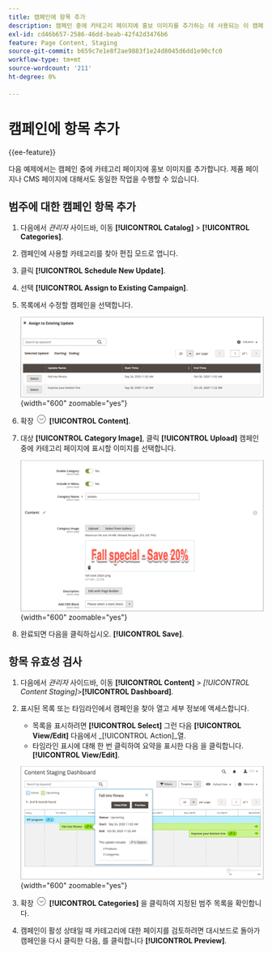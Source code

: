 ```yaml
---
title: 캠페인에 항목 추가
description: 캠페인 중에 카테고리 페이지에 홍보 이미지를 추가하는 데 사용되는 이 캠페인 예제를 검토하십시오.
exl-id: cd46b657-2586-46dd-beab-42f42d3476b6
feature: Page Content, Staging
source-git-commit: b659c7e1e8f2ae9883f1e24d8045d6dd1e90cfc0
workflow-type: tm+mt
source-wordcount: '211'
ht-degree: 0%

---
```


# 캠페인에 항목 추가

{{ee-feature}}

다음 예제에서는 캠페인 중에 카테고리 페이지에 홍보 이미지를 추가합니다. 제품 페이지나 CMS 페이지에 대해서도 동일한 작업을 수행할 수 있습니다.

## 범주에 대한 캠페인 항목 추가

1. 다음에서 _관리자_ 사이드바, 이동 **[!UICONTROL Catalog]** > **[!UICONTROL Categories]**.

1. 캠페인에 사용할 카테고리를 찾아 편집 모드로 엽니다.

1. 클릭 **[!UICONTROL Schedule New Update]**.

1. 선택 **[!UICONTROL Assign to Existing Campaign]**.

1. 목록에서 수정할 캠페인을 선택합니다.

   ![기존 캠페인에 할당](./assets/content-staging-assign-to-existing-campaign.png){width="600" zoomable="yes"}

1. 확장 ![확장 선택기](../assets/icon-display-expand.png) **[!UICONTROL Content]**.

1. 대상 **[!UICONTROL Category Image]**, 클릭 **[!UICONTROL Upload]** 캠페인 중에 카테고리 페이지에 표시할 이미지를 선택합니다.

   ![카테고리 이미지 추가](./assets/content-staging-existing-category-image.png){width="600" zoomable="yes"}

1. 완료되면 다음을 클릭하십시오. **[!UICONTROL Save]**.

## 항목 유효성 검사

1. 다음에서 _관리자_ 사이드바, 이동  **[!UICONTROL Content]** > _[!UICONTROL Content Staging]_>**[!UICONTROL Dashboard]**.

1. 표시된 목록 또는 타임라인에서 캠페인을 찾아 열고 세부 정보에 액세스합니다.

   - 목록을 표시하려면 **[!UICONTROL Select]** 그런 다음 **[!UICONTROL View/Edit]** 다음에서 _[!UICONTROL Action]_열.
   - 타임라인 표시에 대해 한 번 클릭하여 요약을 표시한 다음 을 클릭합니다. **[!UICONTROL View/Edit]**.

   ![캠페인 세부 정보](./assets/content-staging-dashboard-summary.png){width="600" zoomable="yes"}

1. 확장 ![확장 선택기](../assets/icon-display-expand.png) **[!UICONTROL Categories]** 을 클릭하여 지정된 범주 목록을 확인합니다.

1. 캠페인이 활성 상태일 때 카테고리에 대한 페이지를 검토하려면 대시보드로 돌아가 캠페인을 다시 클릭한 다음, 를 클릭합니다 **[!UICONTROL Preview]**.
